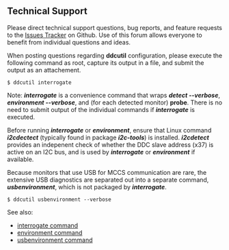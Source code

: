 ## Technical Support

Please direct technical support questions, bug reports, and feature requests to the [Issues Tracker](https://github.com/rockowitz/ddcutil/issues) on Github.    Use of this forum allows everyone to benefit from individual questions and ideas.

When posting questions regarding **ddcutil** configuration, please execute the following command as root, capture its output in a file, and submit the output as an attachement.

~~~
$ ddcutil interrogate
~~~

Note: ***interrogate*** is a convenience command  that wraps ***detect --verbose***, ***environment --verbose***, and (for each detected monitor) **probe**.
There is no need to submit output of the individual commands if ***interrogate*** is executed.

Before running ***interrogate*** or ***environment***, ensure that Linux command ***i2cdectect*** (typically found in package ***i2c-tools***) is installed.  ***i2cdetect*** provides an indepenent check of whether the DDC slave address (x37) is active on an I2C bus, and is used by ***interrogate*** or ***environment*** if available.

Because monitors that use USB for MCCS communication are rare, the extensive USB diagnostics are separated out into
a separate command, ***usbenvironment***, which is not packaged by ***interrogate***.

~~~
$ ddcutil usbenvironment --verbose
~~~

See also:
- [interrogate command](secondary_commands.md#interrogate)
- [environment command](secondary_commands.md#environment)
- [usbenvironment command](secondary_commands.md#usbenvironment)